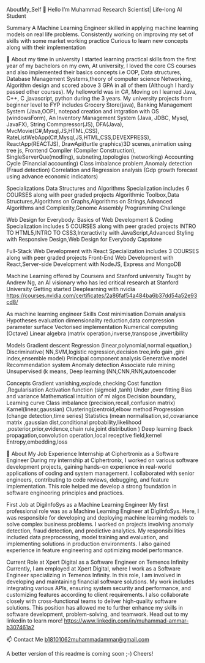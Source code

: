 AboutMy_Self 🤔
Hello
I’m Muhammad
Research Scientist| Life-long AI Student

Summary
A Machine Learning Engineer skilled in  applying machine learning models on real life problems. Consistently working on improving my set of skills with some market working practice Curious to learn new concepts along with their implementation 


🧐 About my time in university
I started learning practical skills from the first year of my bachelors on my own, At university, I loved the core CS courses and also implemented their basics concepts i.e OOP, Data structures, Database Management Systems,theory of computer science Networking, Algorithm design and scored above 3 GPA in all of them (Although I hardly passed other courses). My helloworld was in C#, Moving on I learned Java, C++, C ,javascript, python during the 3 years. My university projects from beginner level to FYP includes
Grocery Store(java),
Banking Management System (Java,OOP),
notepad creation and intgration with OS (windowsForm),
An Inventory Management System (Java, JDBC, Mysql, JavaFX),
String Commpressor(JS),
DFA(Java),
MvcMovie(C#,Mysql,JS,HTML,CSS),
RateListWebApp(C#,Mysql,JS,HTML,CSS,DEVEXPRESS),
ReactApp(REACTJS),
DrawApi(turtle graphics)3D scenes,animation using tree js,
Frontend Compiler (Compiler Construction),
SingleServerQue(modling),
subneting,topologies (networking)
Accounting Cycle (Financial accounting)
Class imbalance problem,Anomaly detection (Fraud detection)
Correlation and  Regression analysis (Gdp growth forecast using advance economic indicators)

Specializations 
Data Structures and Algorithms Specialization includes 6 COURSES along with peer graded projects
Algorithmic Toolbox,Data Structures,Algorithms on Graphs,Algorithms on Strings,Advanced Algorithms and Complexity,Genome Assembly Programming Challenge

Web Design for Everybody: Basics of Web Development & Coding Specialization  includes 5 COURSES along with peer graded projects
INTRO TO HTML5,INTRO TO CSS3,Interactivity with JavaScript,Advanced Styling with Responsive Design,Web Design for Everybody Capstone

Full-Stack Web Development with React Specialization  includes 3 COURSES along with peer graded projects
Front-End Web Development with React,Server-side Development with NodeJS, Express and MongoDB

Machine Learning offered by Coursera and Stanford university Taught by Andrew Ng, an AI visionary who has led critical research at Stanford University
Getting started Deeplearning with nvidia https://courses.nvidia.com/certificates/2a86faf54a484ba6b37dd54a52e93cd8/

As machine learning engineer 
Skills
Cost minimisation 
Domain analysis Hypotheses evaluation
dimensionality reduction,data compression 
parameter surface
Vectorised implementation 
Numerical computing (Octave)
Linear algebra (matrix operation,inverse,transpose ,invertibility 

Models
Gradient descent 
Regression (linear,polynomial,normal equation,)
Discriminative( NN,SVM,logistic regression,decision tree,info gain ,gini index,ensemble model)
Principal component analysis 
Generative model 
Recommendation system 
Anomaly detection 
Associate rule mining 
Unsupervised (k means,
Deep learning (NN,CNN,RNN,autoencoder

Concepts
Gradient vanishing,explode,checking 
Cost function ,Regularisation 
Activation function (sigmoid ,tanh)
Under ,over fitting 
Bias and variance 
Mathematical intuition of ml algos
Decision boundary, Learning curve
Class imbalance (precision,recall,confusion matrix)
Karnel(linear,gaussian)
Clustering(centroid,elbow method 
Progression (change detection,time series)
Statistics (mean normalisation,sd,covariance matrix ,gaussian dist,conditional probability,likelihood ,posterior,prior,evidence,chain rule,joint distribution )
Deep learning (back propagation,convolution operation,local receptive field,kernel
Entropy,embedding,loss

👯 About My Job Experience
Internship at Ciphertronix as a Software Engineer
During my internship at Ciphertronix, I worked on various software development projects, gaining hands-on experience in real-world applications of coding and system management. I collaborated with senior engineers, contributing to code reviews, debugging, and feature implementation. This role helped me develop a strong foundation in software engineering principles and practices.

First Job at DigiInfoSys as a Machine Learning Engineer
My first professional role was as a Machine Learning Engineer at DigiInfoSys. Here, I was responsible for developing and deploying machine learning models to solve complex business problems. I worked on projects involving anomaly detection, fraud detection, and predictive analytics. My responsibilities included data preprocessing, model training and evaluation, and implementing solutions in production environments. I also gained experience in feature engineering and optimizing model performance.

Current Role at Xpert Digital as a Software Engineer on Temenos Infinity
Currently, I am employed at Xpert Digital, where I work as a Software Engineer specializing in Temenos Infinity. In this role, I am involved in developing and maintaining financial software solutions. My work includes integrating various APIs, ensuring system security and performance, and customizing features according to client requirements. I also collaborate closely with cross-functional teams to deliver high-quality software solutions. This position has allowed me to further enhance my skills in software development, problem-solving, and teamwork.
Head out to my linkedin to learn more!
https://www.linkedin.com/in/muhammad-ammar-b307461a2

📫 Contact Me
b18101062muhammadammar@gmail.com

A better version of this readme is coming soon ;-) Cheers!
